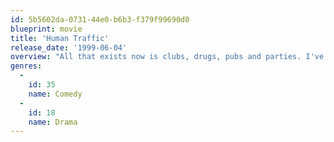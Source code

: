 ```yaml
---
id: 5b5602da-0731-44e0-b6b3-f379f99690d0
blueprint: movie
title: 'Human Traffic'
release_date: '1999-06-04'
overview: "All that exists now is clubs, drugs, pubs and parties. I've got 48 hours off from the world, man I'm gonna blow steam out of my head like a screaming kettle. I'm gonna talk cods hit to strangers all night. I'm gonna lose the plot on the dance floor, the free radicals inside me are freaking man!  Tonight I'm Jip Travolta, I'm Peter Popper, I'm going to Never Never Land with my chosen family, man. We're going to get more spaced out than Neil Armstrong ever did.  Anything could happen tonight, you know? This could be the best night of my life! I've got 73 quid in my back burner. I'm gonna wax the lot, man.  The milky bars are on me! Yeah!"
genres:
  -
    id: 35
    name: Comedy
  -
    id: 18
    name: Drama
---
```

